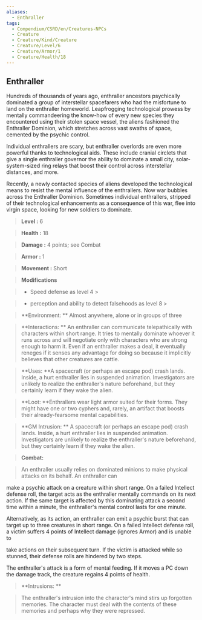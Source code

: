 ```yaml
---
aliases:
  - Enthraller
tags:
  - Compendium/CSRD/en/Creatures-NPCs
  - Creature
  - Creature/Kind/Creature
  - Creature/Level/6
  - Creature/Armor/1
  - Creature/Health/18
---
```

  
    
## Enthraller    
Hundreds of thousands of years ago, enthraller ancestors psychically dominated a group of interstellar spacefarers who had the misfortune to land on the enthraller homeworld. Leapfrogging technological prowess by mentally commandeering the know-how of every new species they encountered using their stolen space vessel, the aliens fashioned the Enthraller Dominion, which stretches across vast swaths of space, cemented by the psychic control.  
Individual enthrallers are scary, but enthraller overlords are even more powerful thanks to technological aids. These include cranial circlets that give a single enthraller governor the ability to dominate a small city, solar-system-sized ring relays that boost their control across interstellar distances, and more.  
Recently, a newly contacted species of aliens developed the technological means to resist the mental influence of the enthrallers. Now war bubbles across the Enthraller Dominion. Sometimes individual enthrallers, stripped of their technological enhancements as a consequence of this war, flee into virgin space, looking for new soldiers to dominate.    
  
    
> **Level :** 6    
> **Health :** 18    
> **Damage :** 4 points; see Combat    
> **Armor :** 1    
> **Movement :** Short    
> **Modifications**    
>- Speed defense as level 4 >  
>    
>- perception and ability to detect falsehoods as level 8 >  
>    
> **Environment: ** Almost anywhere, alone or in groups of three    
> **Interactions: ** An enthraller can communicate telepathically with characters within short range. It tries to mentally dominate whoever it runs across and will negotiate only with characters who are strong enough to harm it. Even if an enthraller makes a deal, it eventually reneges if it senses any advantage for doing so because it implicitly believes that other creatures are cattle.    
> **Uses: **A spacecraft (or perhaps an escape pod) crash lands. Inside, a hurt enthraller lies in suspended animation. Investigators are unlikely to realize the enthraller's nature beforehand, but they certainly learn if they wake the alien.    
> **Loot: **Enthrallers wear light armor suited for their forms. They might have one or two cyphers and, rarely, an artifact that boosts their already-fearsome mental capabilities.    
> **GM Intrusion: ** A spacecraft (or perhaps an escape pod) crash lands. Inside, a hurt enthraller lies in suspended animation. Investigators are unlikely to realize the enthraller's nature beforehand, but they certainly learn if they wake the alien.    
  
> **Combat:**   
> An enthraller usually relies on dominated minions to make physical attacks on its behalf. An enthraller can  
make a psychic attack on a creature within short range. On a failed Intellect defense roll, the target acts as the enthraller mentally commands on its next action. If the same target is affected by this dominating attack a second time within a minute, the enthraller's mental control lasts for one minute.  
Alternatively, as its action, an enthraller can emit a psychic burst that can target up to three creatures in short range. On a failed Intellect defense roll, a victim suffers 4 points of Intellect damage (ignores Armor) and is unable to  
take actions on their subsequent turn. If the victim is attacked while so stunned, their defense rolls are hindered by two steps.  
The enthraller's attack is a form of mental feeding. If it moves a PC down the damage track, the creature regains 4 points of health.    
    
  
> **Intrusions: **   
> The enthraller's intrusion into the character's mind stirs up forgotten memories. The character must deal with the contents of these memories and perhaps why they were repressed.    
